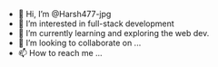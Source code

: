 - 👋 Hi, I’m @Harsh477-jpg
- 👀 I’m interested in full-stack development
- 🌱 I’m currently learning and exploring the web dev.
- 💞️ I’m looking to collaborate on ...
- 📫 How to reach me ...

<!---
Harsh477-jpg/Harsh477-jpg is a ✨ special ✨ repository because its `README.md` (this file) appears on your GitHub profile.
You can click the Preview link to take a look at your changes.
--->
